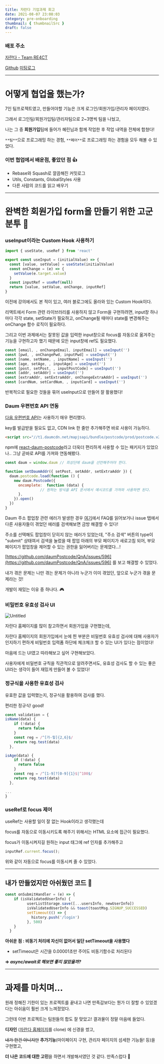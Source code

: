 ```yaml
---
title: 자란다 기업과제 회고
date: 2021-08-07 23:08:03
category: pre-onboarding
thumbnail: { thumbnailSrc }
draft: false
---
```

### 배포 주소

[자란다 - Team RE4CT](https://epic-jepsen-a6fdee.netlify.app/)

[Github](https://github.com/hami-dev/wanted-jaranda-project)  [미팅로그](https://www.notion.so/Team-meeting-ce0afb54e99946088c3b25ac4f5d0b68)

---

# 어떻게 협업을 했는가?

7인 팀프로젝트였고, 만들어야할 기능은 크게 로그인/회원가입/관리자 페이지였다.

그래서 로그인팀/회원가입팀/관리자팀으로 2~3명씩 팀을 나눴고, 

나는 그 중 **회원가입**팀에 들어가 혜린님과 함께 작업한 후 작업 내역을 전체에 합쳤다!

`**팀**`으로 프로그래밍 하는 경험, `**페어**`로 프로그래밍 하는 경험을 모두 해볼 수 있었다.

### 이번 협업에서 배운점, 좋았던 점 👍

- Rebase와 Squash로 깔끔해진 커밋로그
- Utils, Constants, GlobalStyles 사용
- 다른 사람의 코드를 읽고 배우기

---

# 완벽한 회원가입 form을 만들기 위한 고군분투 🧐

### useInput이라는 Custom Hook 사용하기

```jsx
import { useState, useRef } from 'react'

export const useInput = (initialValue) => {
  const [value, setValue] = useState(initialValue)
  const onChange = (e) => {
    setValue(e.target.value)
  }
  const inputRef = useRef(null)
  return [value, setValue, onChange, inputRef]
}
```

이전에 강의에서도 본 적이 있고, 여러 블로그에도 올라와 있는 Custom Hook이다.

리액트에서 Form 관련 라이브러리를 사용하지 않고 Form을 구현하려면, 
input창 하나마다 각각 state, setState가 필요하고, onChange될 때마다 state를 변경해주는 onChange 함수 로직이 필요하다.

그리고 이번 과제에서는 
잘못된 값을 입력한 input창으로 focus를 자동으로 옮겨주는 기능을 구현하고자 했기 때문에 
모든 input창에 ref도 필요했다.

```jsx
const [email, , onChangeEmail, inputEmail] = useInput('')
const [pwd, , onChangePwd, inputPwd] = useInput('')
const [name, setName, , inputName] = useInput('')
const [age, setAge, , inputAge] = useInput('')
const [post, setPost, , inputPostCode] = useInput('')
const [addr, setAddr] = useInput('')
const [extraAddr, setExtraAddr, onChangeExtraAddr] = useInput('')
const [cardNum, setCardNum, , inputCard] = useInput('')
```

반복적으로 필요한 것들을 묶어 useInput으로 만들어 잘 활용했다!

 

### Daum 우편번호 API 연동

[다음 우편번호 API](https://postcode.map.daum.net/guide)는 사용하기 매우 편리했다. 

key를 발급받을 필요도 없고, CDN link 한 줄만 추가해주면 바로 사용이 가능하다.

```html
<script src="//t1.daumcdn.net/mapjsapi/bundle/postcode/prod/postcode.v2.js"></script>
```

npm에 [react-daum-postcode](https://www.npmjs.com/package/react-daum-postcode)라고 더욱더 편리하게 사용할 수 있는 패키지가 있었으나..
그냥 곧바로 API를 가져와 연동해봤다. 

```jsx
const daum = window.daum // 최상단에 daum을 선언해주어야 한다.

function setDaumAddr({ setPost, setAddr, setExtraAddr }) {
  daum.postcode.load(function () {
    new daum.Postcode({
      oncomplete:  function (data) {
				// 원하는 방식을 API 문서에서 예시코드를 가져와 사용하면 된다.
      },
    }).open()
  })
}
```

Daum 주소 팝업창 관련 에러가 발생한 경우 [여기](https://github.com/daumPostcode/QnA)에서 FAQ를 읽어보거나 issue 탭에서 다른 사용자들이 겪었던 에러를 검색해보면 금방 해결할 수 있다!

주소를 선택해도 팝업창이 닫히지 않는 에러가 있었는데, 
"주소 검색" 버튼의 type이 "submit" 상태여서 
검색을 눌렀을 때 팝업 아래의 부모 페이지가 새로고침 되어, 
부모 페이지가 팝업창을 제어할 수 있는 권한을 잃어버리는 문제였다...!  

[https://github.com/daumPostcode/QnA/issues/596](https://github.com/daumPostcode/QnA/issues/596) 를 보고 해결할 수 있었다.

내가 겪은 문제는 나만 겪는 문제가 아니라 누군가 이미 겪었던, 앞으로 누군가 겪을 문제라는 것!

개발이 재밌는 이유 중 하나다. 🎮

### 비밀번호 유효성 검사 UI

![Untitled](https://user-images.githubusercontent.com/76525368/128725685-4f16690f-0d49-4e0d-b49a-e5ed70fdfb4a.png)

자란다 홈페이지를 많이 참고하면서 회원가입을 구현했는데, 

자란다 홈페이지의 회원가입에서 눈에 띈 부분은 
비밀번호 유효성 검사에 대해 사용자가 인지하기 편하게 
비밀번호 입력폼 하단에 체크체크 할 수 있는 UI가 있다는 점이었다!

마음에 드는 UI였고 따라해보고 싶어 구현해보았다.

사용자에게 비밀번호 규칙을 직관적으로 알려주면서도, 
유효성 검사도 할 수 있는 좋은 UI라는 생각이 들어 
재밌게 만들어 볼 수 있었다!

### 정규식을 사용한 유효성 검사

유효한 값을 입력했는지, 정규식을 활용하여 검사를 했다.

편리한 정규식! good!

```jsx
const validation = {
isName(data) {
    if (!data) {
      return false
    }
    const reg = /^[가-힣]{2,6}$/
    return reg.test(data)
  },

isAge(data) {
    if (!data) {
      return false
    }
    const reg = /^[1-9]?[0-9]{1}$|^100$/
    return reg.test(data)
  }, 

...
}
```

### useRef로 focus 제어

useRef는 사용할 일이 잘 없는 Hook이라고 생각했는데

focus를 자동으로 이동시키도록 해주기 위해서는 HTML 요소에 접근이 필요했다. 

focus가 이동시켜지길 원하는 input 태그에 ref 인자를 추가해주고

```jsx
inputRef.current.focus();
```

위와 같이 자동으로 focus를 이동시켜 줄 수 있었다. 

---

## 내가 만들었지만 아쉬웠던 코드 🤔

```jsx
const onSubmitHandler = (e) => {
	if (isValidatedUserInfo) {
	      userListStorage.save([...usersInfo, newUserInfo])
	      isValidatedUserInfo && toast(toastMsg.SIGNUP_SUCCESSED)
	      setTimeout(() => {
	        history.push('/login')
	      }, 500)
    }
  }
```

**아쉬운 점 : 비동기 처리에 자신이 없어서 일단 setTimeout을 사용했다**

- setTimeout은 시간을 0.00001초만 주어도 비동기함수로 처리된다

**⇒  *async/await로 해보면 좋지 않았을까?***

---

# 과제를 마치며...

원래 정해진 기한이 있는 프로젝트를 끝내고 나면 
만족감보다는 뭔가 더 잘할 수 있었겠다는 아쉬움이 훨씬 크게 느껴졌었다.

그런데 이번 프로젝트는 팀원들의 합도 잘 맞았고! 결과물이 정말 마음에 들었다.

**디자인** ([자란다 홈페이지](https://jaranda.kr/)를 clone) 에 신경을 썼고,

~~내가 한건 아니지만~~ **추가기능**(마이페이지 구현, 관리자 페이지의 섬세한 기능들! 등)을 구현했고, 

**더 나은 코드에 대한 고민**을 하면서 개발해서였던 것 같다. 만족스럽다 🥰
